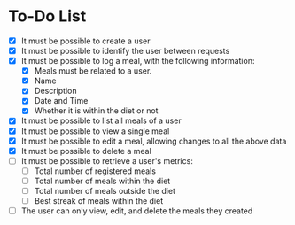 # To-Do List

- [x] It must be possible to create a user
- [x] It must be possible to identify the user between requests
- [x] It must be possible to log a meal, with the following information:
  - [x] Meals must be related to a user.
  - [x] Name
  - [x] Description
  - [x] Date and Time
  - [x] Whether it is within the diet or not
- [x] It must be possible to list all meals of a user
- [x] It must be possible to view a single meal
- [x] It must be possible to edit a meal, allowing changes to all the above data
- [x] It must be possible to delete a meal
- [ ] It must be possible to retrieve a user's metrics:
  - [ ] Total number of registered meals
  - [ ] Total number of meals within the diet
  - [ ] Total number of meals outside the diet
  - [ ] Best streak of meals within the diet
- [ ] The user can only view, edit, and delete the meals they created
